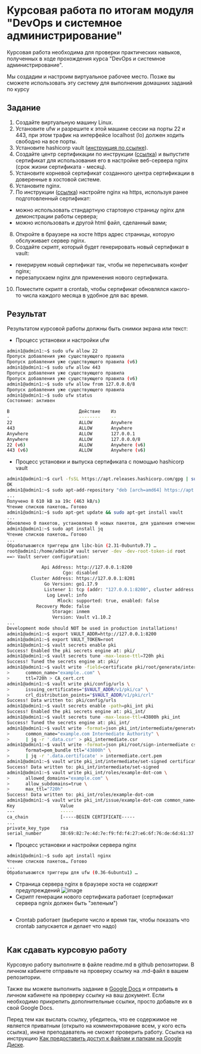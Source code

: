 # Курсовая работа по итогам модуля "DevOps и системное администрирование"

Курсовая работа необходима для проверки практических навыков, полученных в ходе прохождения курса "DevOps и системное администрирование".

Мы создадим и настроим виртуальное рабочее место. Позже вы сможете использовать эту систему для выполнения домашних заданий по курсу

## Задание

1. Создайте виртуальную машину Linux.
2. Установите ufw и разрешите к этой машине сессии на порты 22 и 443, при этом трафик на интерфейсе localhost (lo) должен ходить свободно на все порты.
3. Установите hashicorp vault ([инструкция по ссылке](https://learn.hashicorp.com/tutorials/vault/getting-started-install?in=vault/getting-started#install-vault)).
4. Cоздайте центр сертификации по инструкции ([ссылка](https://learn.hashicorp.com/tutorials/vault/pki-engine?in=vault/secrets-management)) и выпустите сертификат для использования его в настройке веб-сервера nginx (срок жизни сертификата - месяц).
5. Установите корневой сертификат созданного центра сертификации в доверенные в хостовой системе.
6. Установите nginx.
7. По инструкции ([ссылка](https://nginx.org/en/docs/http/configuring_https_servers.html)) настройте nginx на https, используя ранее подготовленный сертификат:
  - можно использовать стандартную стартовую страницу nginx для демонстрации работы сервера;
  - можно использовать и другой html файл, сделанный вами;
8. Откройте в браузере на хосте https адрес страницы, которую обслуживает сервер nginx.
9. Создайте скрипт, который будет генерировать новый сертификат в vault:
  - генерируем новый сертификат так, чтобы не переписывать конфиг nginx;
  - перезапускаем nginx для применения нового сертификата.
10. Поместите скрипт в crontab, чтобы сертификат обновлялся какого-то числа каждого месяца в удобное для вас время.

## Результат

Результатом курсовой работы должны быть снимки экрана или текст:

- Процесс установки и настройки ufw
```bash
admin1@admin1:~$ sudo ufw allow 22
Пропуск добавления уже существующего правила
Пропуск добавления уже существующего правила (v6)
admin1@admin1:~$ sudo ufw allow 443
Пропуск добавления уже существующего правила
Пропуск добавления уже существующего правила (v6)
admin1@admin1:~$ sudo ufw allow from 127.0.0.0/8
Пропуск добавления уже существующего правила
admin1@admin1:~$ sudo ufw status
Состояние: активен

В                          Действие    Из
-                          --------    --
22                         ALLOW       Anywhere                  
443                        ALLOW       Anywhere                  
Anywhere                   ALLOW       127.0.0.1                 
Anywhere                   ALLOW       127.0.0.0/8               
22 (v6)                    ALLOW       Anywhere (v6)             
443 (v6)                   ALLOW       Anywhere (v6)             
```
- Процесс установки и выпуска сертификата с помощью hashicorp vault
```bash
admin1@admin1:~$ curl -fsSL https://apt.releases.hashicorp.com/gpg | sudo apt-key add -
OK
admin1@admin1:~$ sudo apt-add-repository "deb [arch=amd64] https://apt.releases.hashicorp.com $(lsb_release -cs) main"
...                    
Получено 8 610 kB за 19с (463 kB/s)                                                                                    
Чтение списков пакетов… Готово
admin1@admin1:~$ sudo apt-get update && sudo apt-get install vault
...
Обновлено 0 пакетов, установлено 0 новых пакетов, для удаления отмечено 0 пакетов, и 36 пакетов не обновлено.
admin1@admin1:~$ sudo apt install jq
Чтение списков пакетов… Готово
...
Обрабатываются триггеры для libc-bin (2.31-0ubuntu9.7) …
root@admin1:/home/admin1# vault server -dev -dev-root-token-id root
==> Vault server configuration:

             Api Address: http://127.0.0.1:8200
                     Cgo: disabled
         Cluster Address: https://127.0.0.1:8201
              Go Version: go1.17.9
              Listener 1: tcp (addr: "127.0.0.1:8200", cluster address: "127.0.0.1:8201", max_request_duration: "1m30s", max_request_size: "33554432", tls: "disabled")
               Log Level: info
                   Mlock: supported: true, enabled: false
           Recovery Mode: false
                 Storage: inmem
                 Version: Vault v1.10.2
...
Development mode should NOT be used in production installations!
admin1@admin1:~$ export VAULT_ADDR=http://127.0.0.1:8200
admin1@admin1:~$ export VAULT_TOKEN=root
admin1@admin1:~$ vault secrets enable pki
Success! Enabled the pki secrets engine at: pki/
admin1@admin1:~$ vault secrets tune -max-lease-ttl=720h pki
Success! Tuned the secrets engine at: pki/
admin1@admin1:~$ vault write -field=certificate pki/root/generate/internal \
>      common_name="example..com" \
>      ttl=720h > CA_cert.crt
admin1@admin1:~$ vault write pki/config/urls \
>      issuing_certificates="$VAULT_ADDR/v1/pki/ca" \
>      crl_distribution_points="$VAULT_ADDR/v1/pki/crl"
Success! Data written to: pki/config/urls
admin1@admin1:~$ vault secrets enable -path=pki_int pki
Success! Enabled the pki secrets engine at: pki_int/
admin1@admin1:~$ vault secrets tune -max-lease-ttl=43800h pki_int
Success! Tuned the secrets engine at: pki_int/
admin1@admin1:~$ vault write -format=json pki_int/intermediate/generate/internal \
>      common_name="example.com Intermediate Authority" \
>      | jq -r '.data.csr' > pki_intermediate.csr
admin1@admin1:~$ vault write -format=json pki/root/sign-intermediate csr=@pki_intermediate.csr \
>      format=pem_bundle ttl="43800h" \
>      | jq -r '.data.certificate' > intermediate.cert.pem
admin1@admin1:~$ vault write pki_int/intermediate/set-signed certificate=@intermediate.cert.pem
Success! Data written to: pki_int/intermediate/set-signed
admin1@admin1:~$ vault write pki_int/roles/example-dot-com \
>      allowed_domains="example.com" \
>      allow_subdomains=true \
>      max_ttl="720h"
Success! Data written to: pki_int/roles/example-dot-com
admin1@admin1:~$ vault write pki_int/issue/example-dot-com common_name="test.example.com" ttl="24h"
Key                 Value
---                 -----
ca_chain            [-----BEGIN CERTIFICATE-----
...
private_key_type    rsa
serial_number       38:69:82:7e:4d:7e:f9:fd:f4:27:e6:6f:76:de:6d:61:37:34:41:a5
```
- Процесс установки и настройки сервера nginx
```bash
admin1@admin1:~$ sudo apt install nginx
Чтение списков пакетов… Готово
...
Обрабатываются триггеры для ufw (0.36-6ubuntu1) …


```
- Страница сервера nginx в браузере хоста не содержит предупреждений 
![image](https://user-images.githubusercontent.com/95320903/168442126-f1c0b326-c9f2-4668-8a08-b4a1f2071107.png)
- Скрипт генерации нового сертификата работает (сертификат сервера ngnix должен быть "зеленым")
```bash

```
- Crontab работает (выберите число и время так, чтобы показать что crontab запускается и делает что надо)
```bash

```

## Как сдавать курсовую работу

Курсовую работу выполните в файле readme.md в github репозитории. В личном кабинете отправьте на проверку ссылку на .md-файл в вашем репозитории.

Также вы можете выполнить задание в [Google Docs](https://docs.google.com/document/u/0/?tgif=d) и отправить в личном кабинете на проверку ссылку на ваш документ.
Если необходимо прикрепить дополнительные ссылки, просто добавьте их в свой Google Docs.

Перед тем как выслать ссылку, убедитесь, что ее содержимое не является приватным (открыто на комментирование всем, у кого есть ссылка), иначе преподаватель не сможет проверить работу. 
Ссылка на инструкцию [Как предоставить доступ к файлам и папкам на Google Диске](https://support.google.com/docs/answer/2494822?hl=ru&co=GENIE.Platform%3DDesktop).
